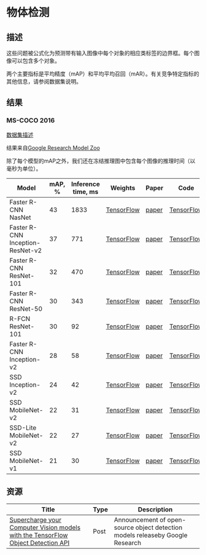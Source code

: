 # 物体检测

## 描述

这些问题被公式化为预测带有输入图像中每个对象的相应类标签的边界框。每个图像可以包含多个对象。

两个主要指标是平均精度（mAP）和平均平均召回（mAR）。有关竞争特定指标的其他信息，请参阅数据集说明。

## 结果

### MS-COCO 2016

[数据集描述](datasets/coco_detection.md)

结果来自[Google Research Model Zoo](https://github.com/tensorflow/models/tree/master/research/object_detection)

除了每个模型的mAP之外，我们还在冻结推理图中包含每个图像的推理时间（以毫秒为单位）。

| Model                            | mAP, % | Inference time, ms | Weights                                                      | Paper                                     | Code                                                         |
| -------------------------------- | ------ | ------------------ | ------------------------------------------------------------ | ----------------------------------------- | ------------------------------------------------------------ |
| Faster R-CNN NasNet              | 43     | 1833               | [TensorFlow](http://download.tensorflow.org/models/object_detection/faster_rcnn_nas_coco_2018_01_28.tar.gz) | [paper](https://arxiv.org/abs/1506.01497) | [TensorFlow](https://github.com/tensorflow/models/blob/master/research/object_detection/meta_architectures/faster_rcnn_meta_arch.py) |
| Faster R-CNN Inception-ResNet-v2 | 37     | 771                | [TensorFlow](http://download.tensorflow.org/models/object_detection/mask_rcnn_inception_resnet_v2_atrous_coco_2018_01_28.tar.gz) | [paper](https://arxiv.org/abs/1506.01497) | [TensorFlow](https://github.com/tensorflow/models/blob/master/research/object_detection/meta_architectures/faster_rcnn_meta_arch.py) |
| Faster R-CNN ResNet-101          | 32     | 470                | [TensorFlow](http://download.tensorflow.org/models/object_detection/faster_rcnn_resnet101_coco_2018_01_28.tar.gz) | [paper](https://arxiv.org/abs/1506.01497) | [TensorFlow](https://github.com/tensorflow/models/blob/master/research/object_detection/meta_architectures/faster_rcnn_meta_arch.py) |
| Faster R-CNN ResNet-50           | 30     | 343                | [TensorFlow](http://download.tensorflow.org/models/object_detection/faster_rcnn_resnet50_coco_2018_01_28.tar.gz) | [paper](https://arxiv.org/abs/1506.01497) | [TensorFlow](https://github.com/tensorflow/models/blob/master/research/object_detection/meta_architectures/faster_rcnn_meta_arch.py) |
| R-FCN ResNet-101                 | 30     | 92                 | [TensorFlow](http://download.tensorflow.org/models/object_detection/rfcn_resnet101_coco_2018_01_28.tar.gz) | [paper](https://arxiv.org/abs/1605.06409) | [TensorFlow](https://github.com/tensorflow/models/blob/master/research/object_detection/meta_architectures/rfcn_meta_arch.py) |
| Faster R-CNN Inception-v2        | 28     | 58                 | [TensorFlow](http://download.tensorflow.org/models/object_detection/faster_rcnn_inception_v2_coco_2018_01_28.tar.gz) | [paper](https://arxiv.org/abs/1506.01497) | [TensorFlow](https://github.com/tensorflow/models/blob/master/research/object_detection/meta_architectures/faster_rcnn_meta_arch.py) |
| SSD Inception-v2                 | 24     | 42                 | [TensorFlow](http://download.tensorflow.org/models/object_detection/ssd_inception_v2_coco_2018_01_28.tar.gz) | [paper](https://arxiv.org/abs/1512.02325) | [TensorFlow](https://github.com/tensorflow/models/blob/master/research/object_detection/meta_architectures/ssd_meta_arch.py) |
| SSD MobileNet-v2                 | 22     | 31                 | [TensorFlow](http://download.tensorflow.org/models/object_detection/ssd_mobilenet_v2_coco_2018_03_29.tar.gz) | [paper](https://arxiv.org/abs/1512.02325) | [TensorFlow](https://github.com/tensorflow/models/blob/master/research/object_detection/meta_architectures/ssd_meta_arch.py) |
| SSD-Lite MobileNet-v2            | 22     | 27                 | [TensorFlow](http://download.tensorflow.org/models/object_detection/ssdlite_mobilenet_v2_coco_2018_05_09.tar.gz) | [paper](https://arxiv.org/abs/1512.02325) | [TensorFlow](https://github.com/tensorflow/models/blob/master/research/object_detection/meta_architectures/ssd_meta_arch.py) |
| SSD MobileNet-v1                 | 21     | 30                 | [TensorFlow](http://download.tensorflow.org/models/object_detection/ssd_mobilenet_v1_coco_2018_01_28.tar.gz) | [paper](https://arxiv.org/abs/1512.02325) | [TensorFlow](https://github.com/tensorflow/models/blob/master/research/object_detection/meta_architectures/ssd_meta_arch.py) |

## 资源

| Title                                                        | Type | Description                                                  |
| ------------------------------------------------------------ | ---- | ------------------------------------------------------------ |
| [Supercharge your Computer Vision models with the TensorFlow Object Detection API](https://ai.googleblog.com/2017/06/supercharge-your-computer-vision-models.html) | Post | Announcement of open-source object detection models releaseby Google Research |